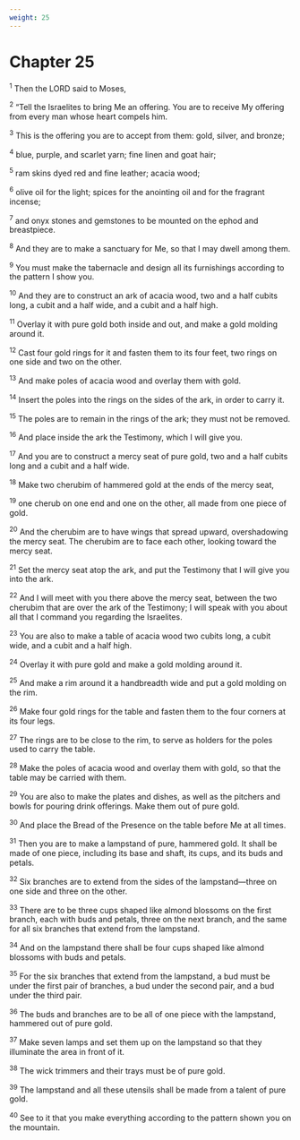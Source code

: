 ```yaml
---
weight: 25
---
```


# Chapter 25

<sup>1</sup> Then the LORD said to Moses, 

<sup>2</sup> “Tell the Israelites to bring Me an offering. You are to receive My offering from every man whose heart compels him. 

<sup>3</sup> This is the offering you are to accept from them: gold, silver, and bronze; 

<sup>4</sup> blue, purple, and scarlet yarn; fine linen and goat hair; 

<sup>5</sup> ram skins dyed red and fine leather; acacia wood; 

<sup>6</sup> olive oil for the light; spices for the anointing oil and for the fragrant incense; 

<sup>7</sup> and onyx stones and gemstones to be mounted on the ephod and breastpiece. 

<sup>8</sup> And they are to make a sanctuary for Me, so that I may dwell among them. 

<sup>9</sup> You must make the tabernacle and design all its furnishings according to the pattern I show you. 

<sup>10</sup> And they are to construct an ark of acacia wood, two and a half cubits long, a cubit and a half wide, and a cubit and a half high. 

<sup>11</sup> Overlay it with pure gold both inside and out, and make a gold molding around it. 

<sup>12</sup> Cast four gold rings for it and fasten them to its four feet, two rings on one side and two on the other. 

<sup>13</sup> And make poles of acacia wood and overlay them with gold. 

<sup>14</sup> Insert the poles into the rings on the sides of the ark, in order to carry it. 

<sup>15</sup> The poles are to remain in the rings of the ark; they must not be removed. 

<sup>16</sup> And place inside the ark the Testimony, which I will give you. 

<sup>17</sup> And you are to construct a mercy seat of pure gold, two and a half cubits long and a cubit and a half wide. 

<sup>18</sup> Make two cherubim of hammered gold at the ends of the mercy seat, 

<sup>19</sup> one cherub on one end and one on the other, all made from one piece of gold. 

<sup>20</sup> And the cherubim are to have wings that spread upward, overshadowing the mercy seat. The cherubim are to face each other, looking toward the mercy seat. 

<sup>21</sup> Set the mercy seat atop the ark, and put the Testimony that I will give you into the ark. 

<sup>22</sup> And I will meet with you there above the mercy seat, between the two cherubim that are over the ark of the Testimony; I will speak with you about all that I command you regarding the Israelites. 

<sup>23</sup> You are also to make a table of acacia wood two cubits long, a cubit wide, and a cubit and a half high. 

<sup>24</sup> Overlay it with pure gold and make a gold molding around it. 

<sup>25</sup> And make a rim around it a handbreadth wide and put a gold molding on the rim. 

<sup>26</sup> Make four gold rings for the table and fasten them to the four corners at its four legs. 

<sup>27</sup> The rings are to be close to the rim, to serve as holders for the poles used to carry the table. 

<sup>28</sup> Make the poles of acacia wood and overlay them with gold, so that the table may be carried with them. 

<sup>29</sup> You are also to make the plates and dishes, as well as the pitchers and bowls for pouring drink offerings. Make them out of pure gold. 

<sup>30</sup> And place the Bread of the Presence on the table before Me at all times. 

<sup>31</sup> Then you are to make a lampstand of pure, hammered gold. It shall be made of one piece, including its base and shaft, its cups, and its buds and petals. 

<sup>32</sup> Six branches are to extend from the sides of the lampstand—three on one side and three on the other. 

<sup>33</sup> There are to be three cups shaped like almond blossoms on the first branch, each with buds and petals, three on the next branch, and the same for all six branches that extend from the lampstand. 

<sup>34</sup> And on the lampstand there shall be four cups shaped like almond blossoms with buds and petals. 

<sup>35</sup> For the six branches that extend from the lampstand, a bud must be under the first pair of branches, a bud under the second pair, and a bud under the third pair. 

<sup>36</sup> The buds and branches are to be all of one piece with the lampstand, hammered out of pure gold. 

<sup>37</sup> Make seven lamps and set them up on the lampstand so that they illuminate the area in front of it. 

<sup>38</sup> The wick trimmers and their trays must be of pure gold. 

<sup>39</sup> The lampstand and all these utensils shall be made from a talent of pure gold. 

<sup>40</sup> See to it that you make everything according to the pattern shown you on the mountain. 


